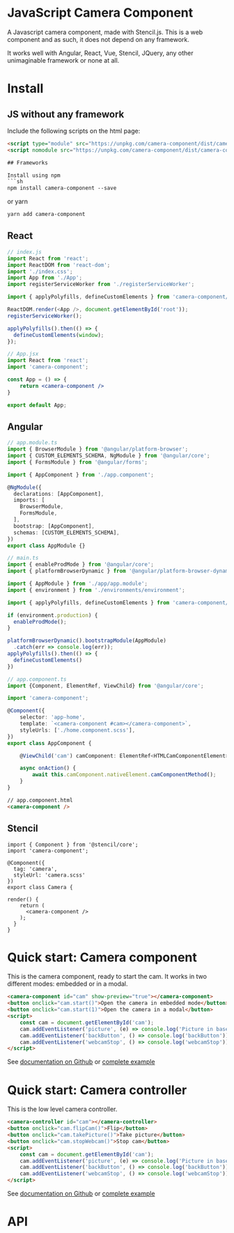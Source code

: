 # JavaScript Camera Component

A Javascript camera component, made with Stencil.js. This is a web component and as such, it does not depend on any framework.

It works well with Angular, React, Vue, Stencil, JQuery, any other unimaginable framework or none at all.

# Install
## JS without any framework

Include the following scripts on the html page:

```html
<script type="module" src="https://unpkg.com/camera-component/dist/camera-component/camera-component.esm.js"></script>
<script nomodule src="https://unpkg.com/camera-component/dist/camera-component/camera-component.js"></script>

## Frameworks

Install using npm
```sh
npm install camera-component --save
```

or yarn
```sh
yarn add camera-component
```

## React

```js
// index.js
import React from 'react';
import ReactDOM from 'react-dom';
import './index.css';
import App from './App';
import registerServiceWorker from './registerServiceWorker';

import { applyPolyfills, defineCustomElements } from 'camera-component/loader';

ReactDOM.render(<App />, document.getElementById('root'));
registerServiceWorker();

applyPolyfills().then(() => {
  defineCustomElements(window);
});
```

```jsx
// App.jsx
import React from 'react';
import 'camera-component';

const App = () => {
    return <camera-component />
}

export default App;
```


## Angular

```ts
// app.module.ts
import { BrowserModule } from '@angular/platform-browser';
import { CUSTOM_ELEMENTS_SCHEMA, NgModule } from '@angular/core';
import { FormsModule } from '@angular/forms';

import { AppComponent } from './app.component';

@NgModule({
  declarations: [AppComponent],
  imports: [
    BrowserModule,
    FormsModule,
  ],
  bootstrap: [AppComponent],
  schemas: [CUSTOM_ELEMENTS_SCHEMA],
})
export class AppModule {}
```

```ts
// main.ts
import { enableProdMode } from '@angular/core';
import { platformBrowserDynamic } from '@angular/platform-browser-dynamic';

import { AppModule } from './app/app.module';
import { environment } from './environments/environment';

import { applyPolyfills, defineCustomElements } from 'camera-component/loader';

if (environment.production) {
  enableProdMode();
}

platformBrowserDynamic().bootstrapModule(AppModule)
  .catch(err => console.log(err));
applyPolyfills().then(() => {
  defineCustomElements()
})
```

```ts
// app.component.ts
import {Component, ElementRef, ViewChild} from '@angular/core';

import 'camera-component';

@Component({
    selector: 'app-home',
    template: `<camera-component #cam></camera-component>`,
    styleUrls: ['./home.component.scss'],
})
export class AppComponent {

    @ViewChild('cam') camComponent: ElementRef<HTMLCamComponentElement>;

    async onAction() {
        await this.camComponent.nativeElement.camComponentMethod();
    }
}
```

```html
// app.component.html
<camera-component />
```

## Stencil

```tsx
import { Component } from '@stencil/core';
import 'camera-component';

@Component({
  tag: 'camera',
  styleUrl: 'camera.scss'
})
export class Camera {

render() {
    return (
      <camera-component />
    );
  }
}
```


# Quick start: Camera component

This is the camera component, ready to start the cam. It works in two different modes: embedded or in a modal.

```html
<camera-component id="cam" show-preview="true"></camera-component>
<button onclick="cam.start()">Open the camera in embedded mode</button>
<button onclick="cam.start(1)">Open the camera in a modal</button>
<script>
    const cam = document.getElementById('cam');
    cam.addEventListener('picture', (e) => console.log('Picture in base 64:', e.detail));
    cam.addEventListener('backButton', () => console.log('backButton'));
    cam.addEventListener('webcamStop', () => console.log('webcamStop'));
</script>
```

See [documentation on Github](src/components/camera-component/readme.md) or [complete example](examples/camera-component.html)

# Quick start: Camera controller

This is the low level camera controller.

```html
<camera-controller id="cam"></camera-controller>
<button onclick="cam.flipCam()">Flip</button>
<button onclick="cam.takePicture()">Take picture</button>
<button onclick="cam.stopWebcam()">Stop cam</button>
<script>
    const cam = document.getElementById('cam');
    cam.addEventListener('picture', (e) => console.log('Picture in base 64:', e.detail.snapshot));
    cam.addEventListener('backButton', () => console.log('backButton'));
    cam.addEventListener('webcamStop', () => console.log('webcamStop'));
</script>
```

See [documentation on Github](src/components/camera-controller/readme.md) or [complete example](examples/camera-controller.html)

# API

